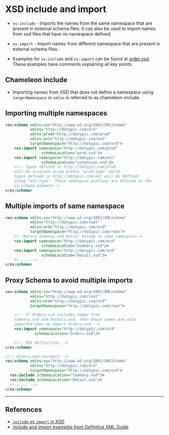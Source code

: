 # XSD include and import

* `xs:include` - Imports the names from the same namespace that are present in external schema files. It can also be used to import names from xsd files that have no namespace defined.
* `xs:import` - Import names from different namespace that are present in external schema files.

* Examples for `xs:include` and `xs:import` can be found at [order.xsd](../tryouts/order/order.xsd). These examples have comments explaining all key points.

## Chameleon include

* Importing names from XSD that does not define a namespace using `targerNamespace` or `xmlns` is referred to as chameleon include.

## Importing multiple namespaces

```XML
<xs:schema xmlns:xs="http://www.w3.org/2001/XMLSchema"
           xmlns="http://datypic.com/ord"
           xmlns:prod="http://datypic.com/prod"
           xmlns:ext="http://datypic.com/ext"
           targetNamespace="http://datypic.com/ord">
    <xs:import namespace="http://datypic.com/prod"
                schemaLocation="prod.xsd"/>
    <xs:import namespace="http://datypic.com/ext"
                schemaLocation="extension.xsd"/>
    <!-- Types defined in http://datypic.com/prod 
    will be accessed using prefix "prod:type" while
    types defined in http://datypic.com/ext will be defined 
    using "ext:type". These namespace prefixes are defined in the 
    xs:schema element-->
</xs:schema>
```

## Multiple imports of same namespace

```XML
<xs:schema xmlns:xs="http://www.w3.org/2001/XMLSchema"
           xmlns="http://datypic.com/root"
           xmlns:ord="http://datypic.com/ord"
           targetNamespace="http://datypic.com/root">
    <!--Notice Summary and Detail belong to same namespace-->
    <xs:import namespace="http://datypic.com/ord"
                schemaLocation="Summary.xsd"/>
    <xs:import namespace="http://datypic.com/ord"
                schemaLocation="Detail.xsd"/>
    <!--...-->
</xs:schema>
```

## Proxy Schema to avoid multiple imports

```XML
<xs:schema xmlns:xs="http://www.w3.org/2001/XMLSchema"
           xmlns="http://datypic.com/root"
           xmlns:ord="http://datypic.com/ord"
           targetNamespace="http://datypic.com/root">

    <!-- If Orders.xsd includes names from 
    Summary.xsd and Details.xsd, then those names are also
    imported when we import Orders.xsd -->
    <xs:import namespace="http://datypic.com/ord"
             schemaLocation="Orders.xsd"/>

    <!-- XSD definitions -->
</xs:schema>

<!-- Orders.xsd contents -->
<xs:schema xmlns:xs="http://www.w3.org/2001/XMLSchema"
           xmlns="http://datypic.com/ord"
           targetNamespace="http://datypic.com/ord">
  <xs:include schemaLocation="Summary.xsd"/>
  <xs:include schemaLocation="Detail.xsd"/>
  <!-- ... -->
</xs:schema>
```

---

## References

* [`include` vs `import` in XSD](https://stackoverflow.com/a/47684642/2369053)
* [include and import examples from Definitive XML Guide](http://www.datypic.com/books/defxmlschema/chapter04.html)
